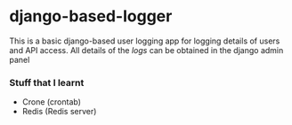 # django-based-logger
This is a basic django-based user logging app for logging details of users and API access. All details of the *logs* can be obtained in the django admin panel

### Stuff that I learnt

 - Crone (crontab)
 - Redis (Redis server)
